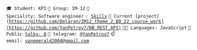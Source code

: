 <code>🎓 Student: KPI</code>
<code>🎪 Group: IM-12</code>
<code>👷 Speciality: Software engineer</code>
<code>💡 [Skills](SKILLS.md)</code>
<code>🧻 Current [project](https://github.com/Dolaran/IM12_theme_2_BD_22_course_work](https://github.com/YanPetrov7/DB_REST_API)</code>
<code>🧑‍💻 Languages: JavaScript</code>
<code>📢 Public [talks: 0](TALKS.md)</code>
<code>💬 telegram: [@YanPetrov7](https://telegram.me/YanPetrov7)</code>
<code>📫 email: yanemerald2004@gmail.com</code>
